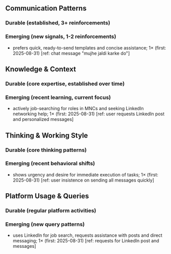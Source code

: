 ## Communication Patterns
### Durable (established, 3+ reinforcements)

### Emerging (new signals, 1-2 reinforcements)
- prefers quick, ready-to-send templates and concise assistance; 1× (first: 2025-08-31) [ref: chat message "mujhe jaldi karke do"]

## Knowledge & Context
### Durable (core expertise, established over time)

### Emerging (recent learning, current focus)
- actively job-searching for roles in MNCs and seeking LinkedIn networking help; 1× (first: 2025-08-31) [ref: user requests LinkedIn post and personalized messages]

## Thinking & Working Style
### Durable (core thinking patterns)

### Emerging (recent behavioral shifts)
- shows urgency and desire for immediate execution of tasks; 1× (first: 2025-08-31) [ref: user insistence on sending all messages quickly]

## Platform Usage & Queries
### Durable (regular platform activities)

### Emerging (new query patterns)
- uses LinkedIn for job search, requests assistance with posts and direct messaging; 1× (first: 2025-08-31) [ref: requests for LinkedIn post and messages]